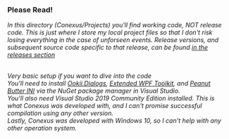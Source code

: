 

### Please Read!
*In this directory (Conexus/Projects) you'll find working code, NOT release code. This is just where I store my local project files so that I don't risk losing everything in the case of unforseen events. Release versions, and subsequent source code specific to that release, can be found [in the releases section](https://github.com/Hypocrita20XX/Conexus/releases)*<br/><br/>

*Very basic setup if you want to dive into the code*<br/>
*You'll need to install [Ookii.Dialogs](https://github.com/augustoproiete/ookii-dialogs-wpf/tree/master/src/Ookii.Dialogs.Wpf), [Extended WPF Toolkit](https://github.com/xceedsoftware/wpftoolkit), and [Peanut Butter INI](https://www.nuget.org/packages/PeanutButter.INI/) via the NuGet package manager in Visual Studio.*<br/>
*You'll also need Visual Studio 2019 Community Edition installed. This is what Conexus was developed with, and I can't promise successful compilation using any other version.*<br/>
*Lastly, Conexus was developed with Windows 10, so I can't help with any other operation system.*
